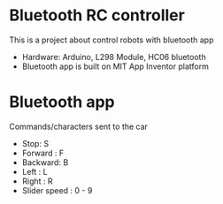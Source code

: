 # Bluetooth RC controller
This is a project about control robots with bluetooth app 

- Hardware: Arduino, L298 Module, HC06 bluetooth
- Bluetooth app is built on MIT App Inventor platform

# Bluetooth app
Commands/characters sent to the car
- Stop: S
- Forward : F
- Backward: B
- Left    : L
- Right   : R
- Slider speed : 0 - 9

